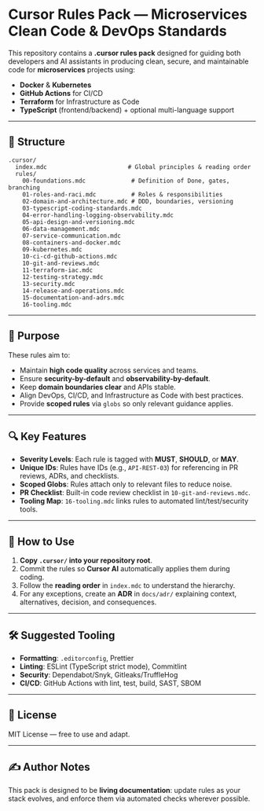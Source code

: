 # Cursor Rules Pack — Microservices Clean Code & DevOps Standards

This repository contains a **.cursor rules pack** designed for guiding both developers and AI assistants in producing clean, secure, and maintainable code for **microservices** projects using:

- **Docker** & **Kubernetes**
- **GitHub Actions** for CI/CD
- **Terraform** for Infrastructure as Code
- **TypeScript** (frontend/backend) + optional multi-language support

---

## 📂 Structure

```
.cursor/
  index.mdc                       # Global principles & reading order
  rules/
    00-foundations.mdc             # Definition of Done, gates, branching
    01-roles-and-raci.mdc          # Roles & responsibilities
    02-domain-and-architecture.mdc # DDD, boundaries, versioning
    03-typescript-coding-standards.mdc
    04-error-handling-logging-observability.mdc
    05-api-design-and-versioning.mdc
    06-data-management.mdc
    07-service-communication.mdc
    08-containers-and-docker.mdc
    09-kubernetes.mdc
    10-ci-cd-github-actions.mdc
    10-git-and-reviews.mdc
    11-terraform-iac.mdc
    12-testing-strategy.mdc
    13-security.mdc
    14-release-and-operations.mdc
    15-documentation-and-adrs.mdc
    16-tooling.mdc
```

---

## 🚀 Purpose

These rules aim to:
- Maintain **high code quality** across services and teams.
- Ensure **security-by-default** and **observability-by-default**.
- Keep **domain boundaries clear** and APIs stable.
- Align DevOps, CI/CD, and Infrastructure as Code with best practices.
- Provide **scoped rules** via `globs` so only relevant guidance applies.

---

## 🔍 Key Features

- **Severity Levels**: Each rule is tagged with **MUST**, **SHOULD**, or **MAY**.
- **Unique IDs**: Rules have IDs (e.g., `API-REST-03`) for referencing in PR reviews, ADRs, and checklists.
- **Scoped Globs**: Rules attach only to relevant files to reduce noise.
- **PR Checklist**: Built-in code review checklist in `10-git-and-reviews.mdc`.
- **Tooling Map**: `16-tooling.mdc` links rules to automated lint/test/security tools.

---

## 📌 How to Use

1. **Copy `.cursor/` into your repository root**.
2. Commit the rules so **Cursor AI** automatically applies them during coding.
3. Follow the **reading order** in `index.mdc` to understand the hierarchy.
4. For any exceptions, create an **ADR** in `docs/adr/` explaining context, alternatives, decision, and consequences.

---

## 🛠 Suggested Tooling

- **Formatting**: `.editorconfig`, Prettier
- **Linting**: ESLint (TypeScript strict mode), Commitlint
- **Security**: Dependabot/Snyk, Gitleaks/TruffleHog
- **CI/CD**: GitHub Actions with lint, test, build, SAST, SBOM

---

## 📜 License

MIT License — free to use and adapt.

---

## ✍️ Author Notes

This pack is designed to be **living documentation**: update rules as your stack evolves, and enforce them via automated checks wherever possible.
